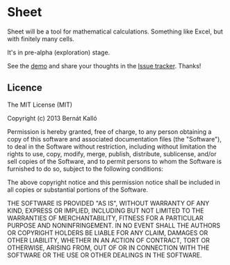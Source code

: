 # Sheet

Sheet will be a tool for mathematical calculations. Something like Excel, but with finitely many cells.

It's in pre-alpha (exploration) stage.

See the [demo](http://sheet.meteor.com/) and share your thoughts in the [Issue tracker](https://github.com/cie/sheet/issues). Thanks!

## Licence

The MIT License (MIT)

Copyright (c) 2013 Bernát Kalló

Permission is hereby granted, free of charge, to any person obtaining a copy
of this software and associated documentation files (the "Software"), to deal
in the Software without restriction, including without limitation the rights
to use, copy, modify, merge, publish, distribute, sublicense, and/or sell
copies of the Software, and to permit persons to whom the Software is
furnished to do so, subject to the following conditions:

The above copyright notice and this permission notice shall be included in
all copies or substantial portions of the Software.

THE SOFTWARE IS PROVIDED "AS IS", WITHOUT WARRANTY OF ANY KIND, EXPRESS OR
IMPLIED, INCLUDING BUT NOT LIMITED TO THE WARRANTIES OF MERCHANTABILITY,
FITNESS FOR A PARTICULAR PURPOSE AND NONINFRINGEMENT. IN NO EVENT SHALL THE
AUTHORS OR COPYRIGHT HOLDERS BE LIABLE FOR ANY CLAIM, DAMAGES OR OTHER
LIABILITY, WHETHER IN AN ACTION OF CONTRACT, TORT OR OTHERWISE, ARISING FROM,
OUT OF OR IN CONNECTION WITH THE SOFTWARE OR THE USE OR OTHER DEALINGS IN
THE SOFTWARE.

